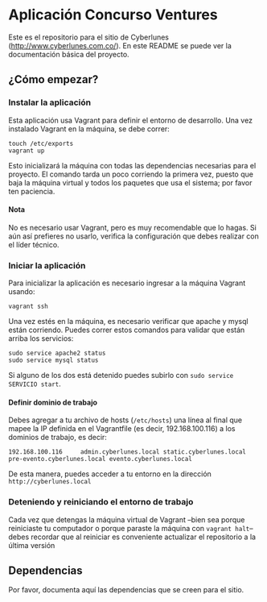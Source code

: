 # Aplicación Concurso Ventures
Este es el repositorio para el sitio de Cyberlunes (http://www.cyberlunes.com.co/). En este README se puede ver la documentación básica del proyecto.

## ¿Cómo empezar?

### Instalar la aplicación
Esta aplicación usa Vagrant para definir el entorno de desarrollo. Una vez instalado Vagrant en la máquina, se debe correr:

```
touch /etc/exports
vagrant up
```

Esto inicializará la máquina con todas las dependencias necesarias para el proyecto. El comando tarda un poco corriendo la primera vez, puesto que baja la máquina virtual y todos los paquetes que usa el sistema; por favor ten paciencia.

#### Nota
No es necesario usar Vagrant, pero es muy recomendable que lo hagas. Si aún así prefieres no usarlo, verifica la configuración que debes realizar con el líder técnico.

### Iniciar la aplicación
Para inicializar la aplicación es necesario ingresar a la máquina Vagrant usando:

```
vagrant ssh
```

Una vez estés en la máquina, es necesario verificar que apache y mysql están corriendo. Puedes correr estos comandos para validar que están arriba los servicios:

```
sudo service apache2 status
sudo service mysql status
```

Si alguno de los dos está detenido puedes subirlo con `sudo service SERVICIO start`.

#### Definir dominio de trabajo
Debes agregar a tu archivo de hosts (`/etc/hosts`) una línea al final que mapee la IP definida en el Vagrantfile (es decir, 192.168.100.116) a los dominios de trabajo, es decir:

```
192.168.100.116 	admin.cyberlunes.local static.cyberlunes.local pre-evento.cyberlunes.local evento.cyberlunes.local
```

De esta manera, puedes acceder a tu entorno en la dirección `http://cyberlunes.local`


### Deteniendo y reiniciando el entorno de trabajo

Cada vez que detengas la máquina virtual de Vagrant –bien sea porque reiniciaste tu computador o porque paraste la máquina con `vagrant halt`– debes recordar que al reiniciar es conveniente actualizar el repositorio a la última versión

## Dependencias
Por favor, documenta aquí las dependencias que se creen para el sitio.